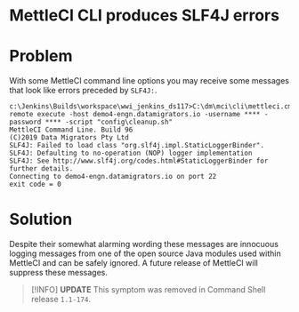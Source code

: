 # MettleCI CLI produces SLF4J errors

# Problem

With some MettleCI command line options you may receive some messages that look like errors preceded by `SLF4J:`.

```
c:\Jenkins\Builds\workspace\wwi_jenkins_ds117>C:\dm\mci\cli\mettleci.cmd remote execute -host demo4-engn.datamigrators.io -username **** -password **** -script "config\cleanup.sh"
MettleCI Command Line. Build 96
(C)2019 Data Migrators Pty Ltd
SLF4J: Failed to load class "org.slf4j.impl.StaticLoggerBinder".
SLF4J: Defaulting to no-operation (NOP) logger implementation
SLF4J: See http://www.slf4j.org/codes.html#StaticLoggerBinder for further details.
Connecting to demo4-engn.datamigrators.io on port 22
exit code = 0
```

# Solution

Despite their somewhat alarming wording these messages are innocuous logging messages from one of the open source Java modules used within MettleCI and can be safely ignored. A future release of MettleCI will suppress these messages.

> [!INFO]
> **UPDATE**
> This symptom was removed in Command Shell release `1.1-174`.